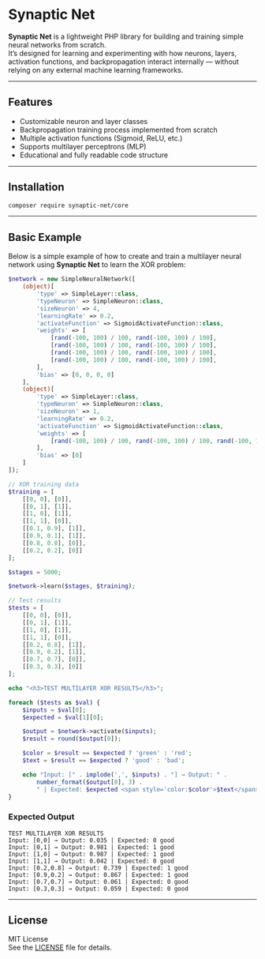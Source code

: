 # Synaptic Net

**Synaptic Net** is a lightweight PHP library for building and training simple neural networks from scratch.  
It’s designed for learning and experimenting with how neurons, layers, activation functions, and backpropagation interact internally — without relying on any external machine learning frameworks.

---

## Features

- Customizable neuron and layer classes  
- Backpropagation training process implemented from scratch  
- Multiple activation functions (Sigmoid, ReLU, etc.)  
- Supports multilayer perceptrons (MLP)  
- Educational and fully readable code structure  

---

## Installation

```bash
composer require synaptic-net/core
```

---

## Basic Example

Below is a simple example of how to create and train a multilayer neural network using **Synaptic Net** to learn the XOR problem:

```php
$network = new SimpleNeuralNetwork([
    (object)[
        'type' => SimpleLayer::class,
        'typeNeuron' => SimpleNeuron::class,
        'sizeNeuron' => 4,
        'learningRate' => 0.2,
        'activateFunction' => SigmoidActivateFunction::class,
        'weights' => [
            [rand(-100, 100) / 100, rand(-100, 100) / 100],
            [rand(-100, 100) / 100, rand(-100, 100) / 100],
            [rand(-100, 100) / 100, rand(-100, 100) / 100],
            [rand(-100, 100) / 100, rand(-100, 100) / 100],
        ],
        'bias' => [0, 0, 0, 0]
    ],
    (object)[
        'type' => SimpleLayer::class,
        'typeNeuron' => SimpleNeuron::class,
        'sizeNeuron' => 1,
        'learningRate' => 0.2,
        'activateFunction' => SigmoidActivateFunction::class,
        'weights' => [
            [rand(-100, 100) / 100, rand(-100, 100) / 100, rand(-100, 100) / 100, rand(-100, 100) / 100]
        ],
        'bias' => [0]
    ]
]);

// XOR training data
$training = [
    [[0, 0], [0]],
    [[0, 1], [1]],
    [[1, 0], [1]],
    [[1, 1], [0]],
    [[0.1, 0.9], [1]],
    [[0.9, 0.1], [1]],
    [[0.8, 0.8], [0]],
    [[0.2, 0.2], [0]]
];

$stages = 5000;

$network->learn($stages, $training);

// Test results
$tests = [
    [[0, 0], [0]],
    [[0, 1], [1]],
    [[1, 0], [1]],
    [[1, 1], [0]],
    [[0.2, 0.8], [1]],
    [[0.9, 0.2], [1]],
    [[0.7, 0.7], [0]],
    [[0.3, 0.3], [0]]
];

echo "<h3>TEST MULTILAYER XOR RESULTS</h3>";

foreach ($tests as $val) {
    $inputs = $val[0];
    $expected = $val[1][0];

    $output = $network->activate($inputs);
    $result = round($output[0]);

    $color = $result == $expected ? 'green' : 'red';
    $text = $result == $expected ? 'good' : 'bad';

    echo "Input: [" . implode(',', $inputs) . "] → Output: " .
        number_format($output[0], 3) .
        " | Expected: $expected <span style='color:$color'>$text</span><br>";
}
```

### Expected Output

```
TEST MULTILAYER XOR RESULTS
Input: [0,0] → Output: 0.035 | Expected: 0 good
Input: [0,1] → Output: 0.981 | Expected: 1 good
Input: [1,0] → Output: 0.987 | Expected: 1 good
Input: [1,1] → Output: 0.042 | Expected: 0 good
Input: [0.2,0.8] → Output: 0.739 | Expected: 1 good
Input: [0.9,0.2] → Output: 0.867 | Expected: 1 good
Input: [0.7,0.7] → Output: 0.061 | Expected: 0 good
Input: [0.3,0.3] → Output: 0.059 | Expected: 0 good
```

---

## License

MIT License  
See the [LICENSE](LICENSE) file for details.
